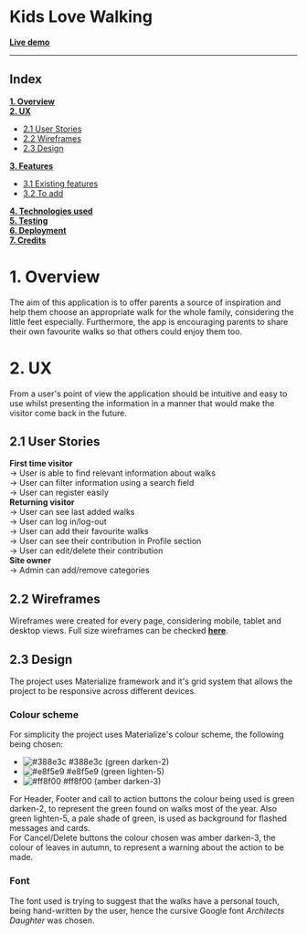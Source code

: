# Kids Love Walking


**[Live demo](https://kids-love-walking.herokuapp.com/get_walks)**

---
## Index
[**1. Overview**](#1-overview)  
[**2. UX**](#2-ux)  
- [2.1 User Stories](#21-user-stories)  
- [2.2 Wireframes](#22-design) 
- [2.3 Design](#23-design) 

[**3. Features**](#3-features) 
- [3.1 Existing features](#31-existing-features)  
- [3.2 To add](#32-to-add)  

[**4. Technologies used**](#4-technologies-used)  
[**5. Testing**](#5-testing)  
[**6. Deployment**](#6-deployment)  
[**7. Credits**](#7-credits)  


# 1. Overview   
The aim of this application is to offer parents a source of inspiration and help them choose an appropriate walk for the whole family, considering the little feet especially. Furthermore, the app is encouraging parents to share their own favourite walks so that others could enjoy them too.
# 2. UX  
From a user's point of view the application should be intuitive and easy to use whilst presenting the information in a manner that would make the visitor come back in the future.  
## 2.1 User Stories  
**First time visitor**  
&rarr; User is able to find relevant information about walks  
&rarr; User can filter information using a search field  
&rarr; User can register easily    
**Returning visitor**  
&rarr; User can see last added walks  
&rarr; User can log in/log-out  
&rarr; User can add their favourite walks  
&rarr; User can see their contribution in Profile section  
&rarr; User can edit/delete their contribution  
**Site owner**  
&rarr; Admin can add/remove categories  

## 2.2 Wireframes
Wireframes were created for every page, considering mobile, tablet and desktop views. Full size wireframes can be checked **[here](wireframes)**.
## 2.3 Design
The project uses Materialize framework and it's grid system that allows the project to be responsive across different devices.  
### Colour scheme
For simplicity the project uses Materialize's colour scheme, the following being chosen:
- ![#388e3c](https://via.placeholder.com/15/388e3c/000000?text=+) #388e3c (green darken-2)
- ![#e8f5e9](https://via.placeholder.com/15/e8f5e9/000000?text=+) #e8f5e9 (green lighten-5)
- ![#ff8f00](https://via.placeholder.com/15/ff8f00/000000?text=+) #ff8f00 (amber darken-3)  


 For Header, Footer and call to action buttons the colour being used is green darken-2, to represent the green found on walks most of the year. Also green lighten-5, a pale shade of green, is used as background for flashed messages and cards.   
For Cancel/Delete buttons the colour chosen was amber darken-3, the colour of leaves in autumn, to represent a warning about the action to be made.

### Font
The font used is trying to suggest that the walks have a personal touch, being hand-written by the user, hence the cursive Google font *Architects Daughter* was chosen.
